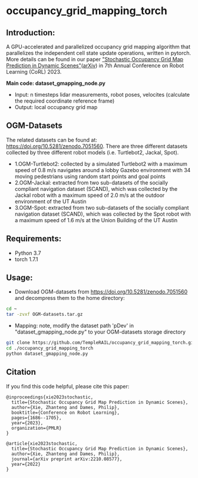 # occupancy_grid_mapping_torch

## Introduction:
A GPU-accelerated and parallelized occupancy grid mapping algorithm that parallelizes the independent cell state update operations, written in pytorch.
More details can be found in our paper ["Stochastic Occupancy Grid Map Prediction in Dynamic Scenes"](https://openreview.net/pdf?id=fSmkKmWM5Ry)([arXiv](https://arxiv.org/abs/2210.08577)) in 7th Annual Conference on Robot Learning (CoRL) 2023. 

**Main code: dataset_gmapping_node.py**
* Input: n timesteps lidar measurements, robot poses, velocites (calculate the required coordinate reference frame) 
* Output: local occupancy grid map

## OGM-Datasets
The related datasets can be found at: https://doi.org/10.5281/zenodo.7051560. 
There are three different datasets collected by three different robot models (i.e. Turtlebot2, Jackal, Spot).
* 1.OGM-Turtlebot2: collected by a simulated Turtlebot2 with a maximum speed of 0.8 m/s navigates around a lobby Gazebo environment with 34 moving pedestrians using random start points and goal points
* 2.OGM-Jackal: extracted from two sub-datasets of the socially compliant navigation dataset (SCAND), which was collected by the Jackal robot with a maximum speed of 2.0 m/s at the outdoor environment of the UT Austin
* 3.OGM-Spot: extracted from two sub-datasets of the socially compliant navigation dataset (SCAND), which was collected by the Spot robot with a maximum speed of 1.6 m/s at the Union Building of the UT Austin

## Requirements:
* Python 3.7
* torch 1.7.1

##  Usage:
* Download OGM-datasets from https://doi.org/10.5281/zenodo.7051560 and decompress them to the home directory:
```Bash
cd ~
tar -zvxf OGM-datasets.tar.gz
```
* Mapping: note, modify the dataset path 'pDev' in "dataset_gmapping_node.py" to your OGM-datasets storage directory
```Bash
git clone https://github.com/TempleRAIL/occupancy_grid_mapping_torch.git
cd ./occupancy_grid_mapping_torch 
python dataset_gmapping_node.py
```

## Citation
If you find this code helpful, please cite this paper: 
```
@inproceedings{xie2023stochastic,
  title={Stochastic Occupancy Grid Map Prediction in Dynamic Scenes},
  author={Xie, Zhanteng and Dames, Philip},
  booktitle={Conference on Robot Learning},
  pages={1686--1705},
  year={2023},
  organization={PMLR}
}

@article{xie2023stochastic,
  title={Stochastic Occupancy Grid Map Prediction in Dynamic Scenes},
  author={Xie, Zhanteng and Dames, Philip},
  journal={arXiv preprint arXiv:2210.08577},
  year={2022}
}

```
